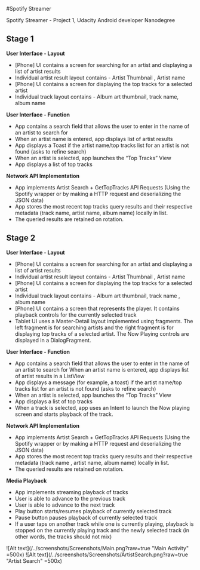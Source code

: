 #Spotify Streamer

Spotify Streamer - Project 1, Udacity Android developer Nanodegree

Stage 1
--------------

**User Interface - Layout**

 - [Phone] UI contains a screen for searching for an artist and displaying a list of artist results
 - Individual artist result layout contains - Artist Thumbnail , Artist name
 - [Phone] UI contains a screen for displaying the top tracks for a selected artist
 - Individual track layout contains - Album art thumbnail, track name, album name

**User Interface - Function**

 - App contains a search field that allows the user to enter in the name of an artist to search for
 - When an artist name is entered, app displays list of artist results
 - App displays a Toast if the artist name/top tracks list for an artist is not found (asks to refine search)
 - When an artist is selected, app launches the “Top Tracks” View
 - App displays a list of top tracks

**Network API Implementation**

 - App implements Artist Search + GetTopTracks API Requests (Using the Spotify wrapper or by making a HTTP request and deserializing the JSON data)
 - App stores the most recent top tracks query results and their respective metadata (track name, artist name, album name) locally in list.
 - The queried results are retained on rotation.

 
Stage 2
--------------

**User Interface - Layout**
 - [Phone] UI contains a screen for searching for an artist and displaying a list of artist results
 - Individual artist result layout contains - Artist Thumbnail , Artist name
 - [Phone] UI contains a screen for displaying the top tracks for a selected artist
 - Individual track layout contains - Album art thumbnail, track name , album name
 - [Phone] UI contains a screen that represents the player. It contains  playback controls for the currently selected track
 - Tablet UI uses a Master-Detail layout implemented using fragments. The left fragment is for searching artists and the  right fragment is for displaying top tracks of a selected artist. The Now Playing controls are displayed in a DialogFragment.
 
**User Interface - Function**

 - App contains a search field that allows the user to enter in the name of an artist to search for
When an artist name is entered, app displays list of artist results in a ListView
 - App displays a message (for example, a toast) if the artist name/top tracks list for an artist is not found (asks to refine search)
 - When an artist is selected, app launches the “Top Tracks” View
 - App displays a list of top tracks
 - When a track is selected, app uses an Intent to launch the Now playing screen and starts playback of the track.

**Network API Implementation**

 - App implements Artist Search + GetTopTracks API Requests (Using the Spotify wrapper or by making a HTTP request and deserializing the JSON data)
 - App stores the most recent top tracks query results and their respective metadata (track name , artist name, album name) locally in list.
 - The queried results are retained on rotation.

**Media Playback**

 - App implements streaming playback of tracks
 - User is able to advance to the previous track
 - User is able to advance to the next track
 - Play button starts/resumes playback of currently selected track
 - Pause button pauses playback of currently selected track
 - If a user taps on another track while one is currently playing, playback is stopped on the currently playing track and the newly selected track (in other words, the tracks should not mix)


![Alt text](/../screenshots/Screenshots/Main.png?raw=true "Main Activity" =500x) ![Alt text](/../screenshots/Screenshots/ArtistSearch.png?raw=true "Artist Search" =500x)

 
